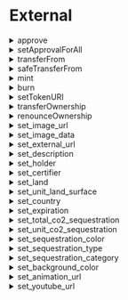 
External
========
  
<details>
  
<summary>approve</summary>

  
  
**Implicit args**

```rust
pedersen_ptr(HashBuiltin*): 
syscall_ptr(felt*): 
range_check_ptr: 
```  
  
**Explicit args**

```rust
to(felt): 
tokenId(Uint256): 
```  
  
**Returns**

```rust

```  
</details>
  
<details>
  
<summary>setApprovalForAll</summary>

  
  
**Implicit args**

```rust
syscall_ptr(felt*): 
pedersen_ptr(HashBuiltin*): 
range_check_ptr: 
```  
  
**Explicit args**

```rust
operator(felt): 
approved(felt): 
```  
  
**Returns**

```rust

```  
</details>
  
<details>
  
<summary>transferFrom</summary>

  
  
**Implicit args**

```rust
pedersen_ptr(HashBuiltin*): 
syscall_ptr(felt*): 
range_check_ptr: 
```  
  
**Explicit args**

```rust
from_(felt): 
to(felt): 
tokenId(Uint256): 
```  
  
**Returns**

```rust

```  
</details>
  
<details>
  
<summary>safeTransferFrom</summary>

  
  
**Implicit args**

```rust
pedersen_ptr(HashBuiltin*): 
syscall_ptr(felt*): 
range_check_ptr: 
```  
  
**Explicit args**

```rust
from_(felt): 
to(felt): 
tokenId(Uint256): 
data_len(felt): 
data(felt*): 
```  
  
**Returns**

```rust

```  
</details>
  
<details>
  
<summary>mint</summary>

  
  
**Implicit args**

```rust
pedersen_ptr(HashBuiltin*): 
syscall_ptr(felt*): 
range_check_ptr: 
```  
  
**Explicit args**

```rust
to(felt): 
tokenId(Uint256): 
```  
  
**Returns**

```rust

```  
</details>
  
<details>
  
<summary>burn</summary>

  
  
**Implicit args**

```rust
pedersen_ptr(HashBuiltin*): 
syscall_ptr(felt*): 
range_check_ptr: 
```  
  
**Explicit args**

```rust
tokenId(Uint256): 
```  
  
**Returns**

```rust

```  
</details>
  
<details>
  
<summary>setTokenURI</summary>

  
  
**Implicit args**

```rust
pedersen_ptr(HashBuiltin*): 
syscall_ptr(felt*): 
range_check_ptr: 
```  
  
**Explicit args**

```rust
tokenId(Uint256): 
tokenURI(felt): 
```  
  
**Returns**

```rust

```  
</details>
  
<details>
  
<summary>transferOwnership</summary>

  
  
**Implicit args**

```rust
syscall_ptr(felt*): 
pedersen_ptr(HashBuiltin*): 
range_check_ptr: 
```  
  
**Explicit args**

```rust
newOwner(felt): 
```  
  
**Returns**

```rust

```  
</details>
  
<details>
  
<summary>renounceOwnership</summary>

  
  
**Implicit args**

```rust
syscall_ptr(felt*): 
pedersen_ptr(HashBuiltin*): 
range_check_ptr: 
```  
  
**Explicit args**

```rust

```  
  
**Returns**

```rust

```  
</details>
  
<details>
  
<summary>set_image_url</summary>

  
  
**Implicit args**

```rust
syscall_ptr(felt*): 
pedersen_ptr(HashBuiltin*): 
bitwise_ptr(BitwiseBuiltin*): 
range_check_ptr: 
```  
  
**Explicit args**

```rust
image_url_len(felt): 
image_url(felt*): 
```  
  
**Returns**

```rust

```  
</details>
  
<details>
  
<summary>set_image_data</summary>

  
  
**Implicit args**

```rust
syscall_ptr(felt*): 
pedersen_ptr(HashBuiltin*): 
bitwise_ptr(BitwiseBuiltin*): 
range_check_ptr: 
```  
  
**Explicit args**

```rust
image_data_len(felt): 
image_data(felt*): 
```  
  
**Returns**

```rust

```  
</details>
  
<details>
  
<summary>set_external_url</summary>

  
  
**Implicit args**

```rust
syscall_ptr(felt*): 
pedersen_ptr(HashBuiltin*): 
bitwise_ptr(BitwiseBuiltin*): 
range_check_ptr: 
```  
  
**Explicit args**

```rust
external_url_len(felt): 
external_url(felt*): 
```  
  
**Returns**

```rust

```  
</details>
  
<details>
  
<summary>set_description</summary>

  
  
**Implicit args**

```rust
syscall_ptr(felt*): 
pedersen_ptr(HashBuiltin*): 
bitwise_ptr(BitwiseBuiltin*): 
range_check_ptr: 
```  
  
**Explicit args**

```rust
description_len(felt): 
description(felt*): 
```  
  
**Returns**

```rust

```  
</details>
  
<details>
  
<summary>set_holder</summary>

  
  
**Implicit args**

```rust
syscall_ptr(felt*): 
pedersen_ptr(HashBuiltin*): 
bitwise_ptr(BitwiseBuiltin*): 
range_check_ptr: 
```  
  
**Explicit args**

```rust
holder_len(felt): 
holder(felt*): 
```  
  
**Returns**

```rust

```  
</details>
  
<details>
  
<summary>set_certifier</summary>

  
  
**Implicit args**

```rust
syscall_ptr(felt*): 
pedersen_ptr(HashBuiltin*): 
bitwise_ptr(BitwiseBuiltin*): 
range_check_ptr: 
```  
  
**Explicit args**

```rust
certifier_len(felt): 
certifier(felt*): 
```  
  
**Returns**

```rust

```  
</details>
  
<details>
  
<summary>set_land</summary>

  
  
**Implicit args**

```rust
syscall_ptr(felt*): 
pedersen_ptr(HashBuiltin*): 
bitwise_ptr(BitwiseBuiltin*): 
range_check_ptr: 
```  
  
**Explicit args**

```rust
land_len(felt): 
land(felt*): 
```  
  
**Returns**

```rust

```  
</details>
  
<details>
  
<summary>set_unit_land_surface</summary>

  
  
**Implicit args**

```rust
syscall_ptr(felt*): 
pedersen_ptr(HashBuiltin*): 
bitwise_ptr(BitwiseBuiltin*): 
range_check_ptr: 
```  
  
**Explicit args**

```rust
unit_land_surface_len(felt): 
unit_land_surface(felt*): 
```  
  
**Returns**

```rust

```  
</details>
  
<details>
  
<summary>set_country</summary>

  
  
**Implicit args**

```rust
syscall_ptr(felt*): 
pedersen_ptr(HashBuiltin*): 
bitwise_ptr(BitwiseBuiltin*): 
range_check_ptr: 
```  
  
**Explicit args**

```rust
country_len(felt): 
country(felt*): 
```  
  
**Returns**

```rust

```  
</details>
  
<details>
  
<summary>set_expiration</summary>

  
  
**Implicit args**

```rust
syscall_ptr(felt*): 
pedersen_ptr(HashBuiltin*): 
bitwise_ptr(BitwiseBuiltin*): 
range_check_ptr: 
```  
  
**Explicit args**

```rust
expiration_len(felt): 
expiration(felt*): 
```  
  
**Returns**

```rust

```  
</details>
  
<details>
  
<summary>set_total_co2_sequestration</summary>

  
  
**Implicit args**

```rust
syscall_ptr(felt*): 
pedersen_ptr(HashBuiltin*): 
bitwise_ptr(BitwiseBuiltin*): 
range_check_ptr: 
```  
  
**Explicit args**

```rust
total_co2_sequestration_len(felt): 
total_co2_sequestration(felt*): 
```  
  
**Returns**

```rust

```  
</details>
  
<details>
  
<summary>set_unit_co2_sequestration</summary>

  
  
**Implicit args**

```rust
syscall_ptr(felt*): 
pedersen_ptr(HashBuiltin*): 
bitwise_ptr(BitwiseBuiltin*): 
range_check_ptr: 
```  
  
**Explicit args**

```rust
unit_co2_sequestration_len(felt): 
unit_co2_sequestration(felt*): 
```  
  
**Returns**

```rust

```  
</details>
  
<details>
  
<summary>set_sequestration_color</summary>

  
  
**Implicit args**

```rust
syscall_ptr(felt*): 
pedersen_ptr(HashBuiltin*): 
bitwise_ptr(BitwiseBuiltin*): 
range_check_ptr: 
```  
  
**Explicit args**

```rust
sequestration_color_len(felt): 
sequestration_color(felt*): 
```  
  
**Returns**

```rust

```  
</details>
  
<details>
  
<summary>set_sequestration_type</summary>

  
  
**Implicit args**

```rust
syscall_ptr(felt*): 
pedersen_ptr(HashBuiltin*): 
bitwise_ptr(BitwiseBuiltin*): 
range_check_ptr: 
```  
  
**Explicit args**

```rust
sequestration_type_len(felt): 
sequestration_type(felt*): 
```  
  
**Returns**

```rust

```  
</details>
  
<details>
  
<summary>set_sequestration_category</summary>

  
  
**Implicit args**

```rust
syscall_ptr(felt*): 
pedersen_ptr(HashBuiltin*): 
bitwise_ptr(BitwiseBuiltin*): 
range_check_ptr: 
```  
  
**Explicit args**

```rust
sequestration_category_len(felt): 
sequestration_category(felt*): 
```  
  
**Returns**

```rust

```  
</details>
  
<details>
  
<summary>set_background_color</summary>

  
  
**Implicit args**

```rust
syscall_ptr(felt*): 
pedersen_ptr(HashBuiltin*): 
bitwise_ptr(BitwiseBuiltin*): 
range_check_ptr: 
```  
  
**Explicit args**

```rust
background_color_len(felt): 
background_color(felt*): 
```  
  
**Returns**

```rust

```  
</details>
  
<details>
  
<summary>set_animation_url</summary>

  
  
**Implicit args**

```rust
syscall_ptr(felt*): 
pedersen_ptr(HashBuiltin*): 
bitwise_ptr(BitwiseBuiltin*): 
range_check_ptr: 
```  
  
**Explicit args**

```rust
animation_url_len(felt): 
animation_url(felt*): 
```  
  
**Returns**

```rust

```  
</details>
  
<details>
  
<summary>set_youtube_url</summary>

  
  
**Implicit args**

```rust
syscall_ptr(felt*): 
pedersen_ptr(HashBuiltin*): 
bitwise_ptr(BitwiseBuiltin*): 
range_check_ptr: 
```  
  
**Explicit args**

```rust
youtube_url_len(felt): 
youtube_url(felt*): 
```  
  
**Returns**

```rust

```  
</details>
